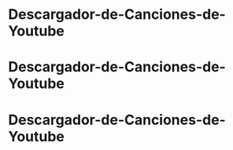 # Descargador-de-Canciones-de-Youtube
# Descargador-de-Canciones-de-Youtube
# Descargador-de-Canciones-de-Youtube
